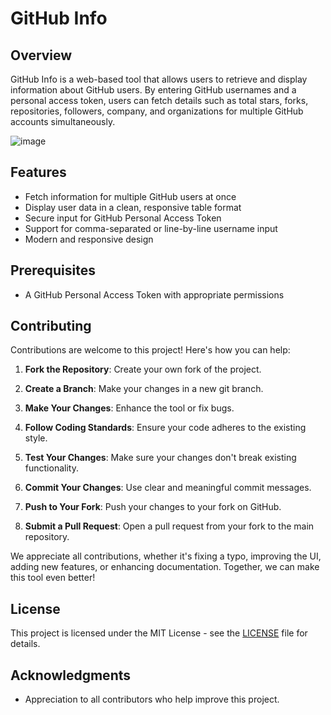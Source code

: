 # GitHub Info

## Overview

GitHub Info is a web-based tool that allows users to retrieve and display information about GitHub users. By entering GitHub usernames and a personal access token, users can fetch details such as total stars, forks, repositories, followers, company, and organizations for multiple GitHub accounts simultaneously.

![image](https://github.com/user-attachments/assets/d888da9d-ebf7-4211-a9fa-2c5d601f8a49)


## Features

- Fetch information for multiple GitHub users at once
- Display user data in a clean, responsive table format
- Secure input for GitHub Personal Access Token
- Support for comma-separated or line-by-line username input
- Modern and responsive design

## Prerequisites

- A GitHub Personal Access Token with appropriate permissions

## Contributing

Contributions are welcome to this project! Here's how you can help:

1. **Fork the Repository**: Create your own fork of the project.

2. **Create a Branch**: Make your changes in a new git branch.

3. **Make Your Changes**: Enhance the tool or fix bugs.

4. **Follow Coding Standards**: Ensure your code adheres to the existing style.

5. **Test Your Changes**: Make sure your changes don't break existing functionality.

6. **Commit Your Changes**: Use clear and meaningful commit messages.

7. **Push to Your Fork**: Push your changes to your fork on GitHub.

8. **Submit a Pull Request**: Open a pull request from your fork to the main repository.

We appreciate all contributions, whether it's fixing a typo, improving the UI, adding new features, or enhancing documentation. Together, we can make this tool even better!

## License

This project is licensed under the MIT License - see the [LICENSE](LICENSE) file for details.

## Acknowledgments

- Appreciation to all contributors who help improve this project.
